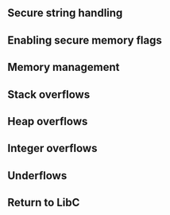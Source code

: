 ## Secure string handling
## Enabling secure memory flags
## Memory management
## Stack overflows
## Heap overflows
## Integer overflows
## Underflows
## Return to LibC
